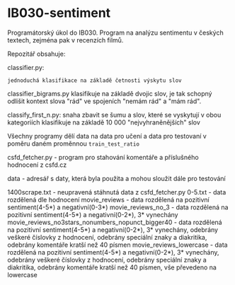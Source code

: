 # IB030-sentiment

Programátorský úkol do IB030.
Program na analýzu sentimentu v českých textech, zejména pak v recenzích filmů.

Repozitář obsahuje:

classifier.py:

	jednoduchá klasifikace na základě četnosti výskytu slov

classifier_bigrams.py 
	klasifikuje na základě dvojic slov, je tak schopný odlišit kontext slova "rád" ve spojeních "nemám rád" a "mám rád".

classify_first_n.py:
	snaha zbavit se šumu a slov, které se vyskytují v obou kategoriích
	klasifikuje na základě 10 000 "nejvyhraněnějších" slov

Všechny programy dělí data na data pro učení a data pro testovaní v poměru daném proměnnou `train_test_ratio`

csfd_fetcher.py - program pro stahování komentáře a příslušného hodnocení z csfd.cz

data - adresář s daty, která byla použita a mohou sloužit dále pro testování

1400scrape.txt - neupravená stáhnutá data z csfd_fetcher.py
0-5.txt - data rozdělená dle hodnocení
movie_reviews - data rozdělená na pozitivní sentiment(4-5*) a negativní(0-3*)
movie_reviews_no_3 - data rozdělená na pozitivní sentiment(4-5*) a negativní(0-2*), 3* vynechány
movie_reviews_no3stars_nonumbers_nopunct_bigger40 - data rozdělená na pozitivní sentiment(4-5*) a negativní(0-2*), 3* vynechány, odebrány veškeré číslovky z hodnocení, odebrány speciální znaky a diakritika, odebrány komentáře kratší než 40 písmen
movie_reviews_lowercase - data rozdělená na pozitivní sentiment(4-5*) a negativní(0-2*), 3* vynechány, odebrány veškeré číslovky z hodnocení, odebrány speciální znaky a diakritika, odebrány komentáře kratší než 40 písmen, vše převedeno na lowercase